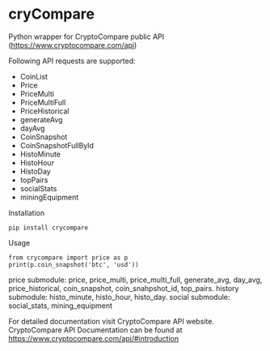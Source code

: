 # cryCompare
Python wrapper for CryptoCompare public API (https://www.cryptocompare.com/api)


Following API requests are supported:
- CoinList
- Price
- PriceMulti
- PriceMultiFull
- PriceHistorical
- generateAvg
- dayAvg
- CoinSnapshot
- CoinSnapshotFullById
- HistoMinute
- HistoHour
- HistoDay
- topPairs
- socialStats
- miningEquipment

Installation

```
pip install crycompare
```

Usage

```
from crycompare import price as p
print(p.coin_snapshot('btc', 'usd'))
```

price submodule: price, price_multi, price_multi_full, generate_avg, day_avg, price_historical, coin_snapshot, coin_snahpshot_id, top_pairs.
history submodule: histo_minute, histo_hour, histo_day.
social submodule: social_stats, mining_equipment

For detailed documentation visit CryptoCompare API website.
CryptoCompare API Documentation can be found at https://www.cryptocompare.com/api/#introduction
